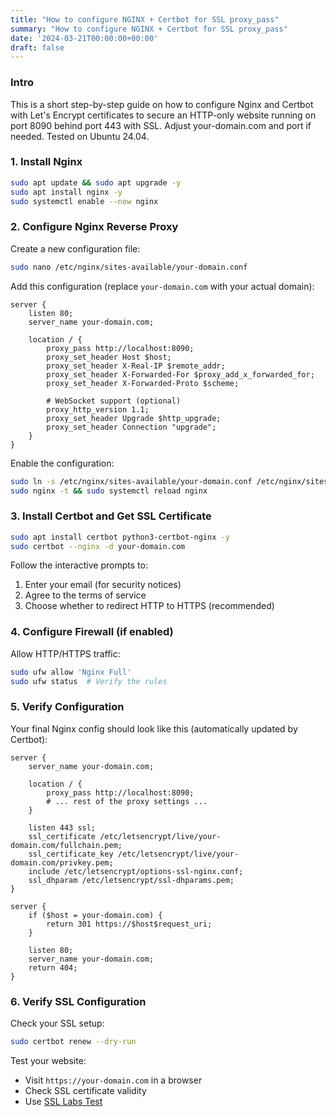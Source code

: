 ```yaml
---
title: "How to configure NGINX + Certbot for SSL proxy_pass"
summary: "How to configure NGINX + Certbot for SSL proxy_pass"
date: '2024-03-21T00:00:00+00:00'
draft: false
---
```

### Intro
This is a short step-by-step guide on how to configure Nginx and Certbot with Let's Encrypt certificates to secure an HTTP-only website running on port 8090 behind port 443 with SSL.
Adjust your-domain.com and port if needed. Tested on Ubuntu 24.04.

### 1. Install Nginx
```bash
sudo apt update && sudo apt upgrade -y
sudo apt install nginx -y
sudo systemctl enable --now nginx
```

### 2. Configure Nginx Reverse Proxy
Create a new configuration file:
```bash
sudo nano /etc/nginx/sites-available/your-domain.conf
```

Add this configuration (replace `your-domain.com` with your actual domain):
```nginx
server {
    listen 80;
    server_name your-domain.com;

    location / {
        proxy_pass http://localhost:8090;
        proxy_set_header Host $host;
        proxy_set_header X-Real-IP $remote_addr;
        proxy_set_header X-Forwarded-For $proxy_add_x_forwarded_for;
        proxy_set_header X-Forwarded-Proto $scheme;
        
        # WebSocket support (optional)
        proxy_http_version 1.1;
        proxy_set_header Upgrade $http_upgrade;
        proxy_set_header Connection "upgrade";
    }
}
```

Enable the configuration:
```bash
sudo ln -s /etc/nginx/sites-available/your-domain.conf /etc/nginx/sites-enabled/
sudo nginx -t && sudo systemctl reload nginx
```

### 3. Install Certbot and Get SSL Certificate
```bash
sudo apt install certbot python3-certbot-nginx -y
sudo certbot --nginx -d your-domain.com
```

Follow the interactive prompts to:
1. Enter your email (for security notices)
2. Agree to the terms of service
3. Choose whether to redirect HTTP to HTTPS (recommended)

### 4. Configure Firewall (if enabled)
Allow HTTP/HTTPS traffic:
```bash
sudo ufw allow 'Nginx Full'
sudo ufw status  # Verify the rules
```

### 5. Verify Configuration
Your final Nginx config should look like this (automatically updated by Certbot):
```nginx
server {
    server_name your-domain.com;

    location / {
        proxy_pass http://localhost:8090;
        # ... rest of the proxy settings ...
    }

    listen 443 ssl;
    ssl_certificate /etc/letsencrypt/live/your-domain.com/fullchain.pem;
    ssl_certificate_key /etc/letsencrypt/live/your-domain.com/privkey.pem;
    include /etc/letsencrypt/options-ssl-nginx.conf;
    ssl_dhparam /etc/letsencrypt/ssl-dhparams.pem;
}

server {
    if ($host = your-domain.com) {
        return 301 https://$host$request_uri;
    }

    listen 80;
    server_name your-domain.com;
    return 404;
}
```

### 6. Verify SSL Configuration
Check your SSL setup:
```bash
sudo certbot renew --dry-run
```

Test your website:
- Visit `https://your-domain.com` in a browser
- Check SSL certificate validity
- Use [SSL Labs Test](https://www.ssllabs.com/ssltest/)
